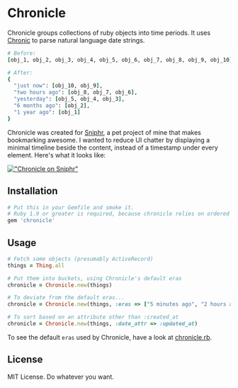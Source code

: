Chronicle
=========

Chronicle groups collections of ruby objects into time periods.
It uses [Chronic](https://github.com/mojombo/chronic/) to parse natural language date strings.

```ruby
# Before:
[obj_1, obj_2, obj_3, obj_4, obj_5, obj_6, obj_7, obj_8, obj_9, obj_10]

# After:
{
  "just now": [obj_10, obj_9],
  "two hours ago": [obj_8, obj_7, obj_6],
  "yesterday": [obj_5, obj_4, obj_3],
  "6 months ago": [obj_2],
  "1 year ago": [obj_1]
}
```

Chronicle was created for [Sniphr](http://sniphr.com), a pet project of mine that makes 
bookmarking awesome. I wanted to reduce UI chatter by displaying a minimal timeline 
beside the content, instead of a timestamp under every element. Here's what it looks like:

[ !["Chronicle on Sniphr"](http://f.cl.ly/items/2I2q0P0w2Z2r0D0d390D/chronicle.png "Chronicle on Sniphr") ](http://sniphr.com "Sniphr")

Installation
------------

```ruby
# Put this in your Gemfile and smoke it.
# Ruby 1.9 or greater is required, because chronicle relies on ordered hashes.
gem 'chronicle'
```

Usage
-----

```ruby
# Fetch some objects (presumably ActiveRecord)
things = Thing.all

# Put them into buckets, using Chronicle's default eras
chronicle = Chronicle.new(things)

# To deviate from the default eras...
chronicle = Chronicle.new(things, :eras => ["5 minutes ago", "2 hours ago", "three weeks ago"])

# To sort based on an attribute other than :created_at
chronicle = Chronicle.new(things, :date_attr => :updated_at)
```

To see the default `eras` used by Chronicle, have a look at 
[chronicle.rb](https://github.com/zeke/chronicle/blob/master/lib/chronicle.rb#L16).

License
-------

MIT License. Do whatever you want.